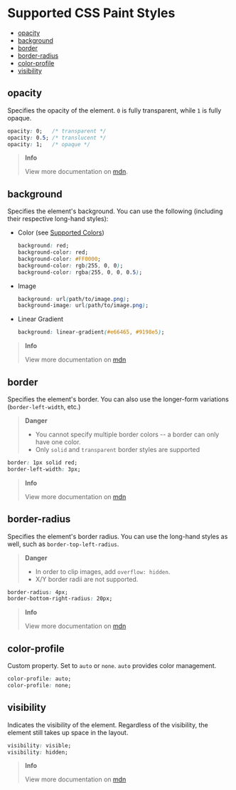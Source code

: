 # Supported CSS Paint Styles

* [opacity](#opacity)
* [background](#background)
* [border](#border)
* [border-radius](#border-radius)
* [color-profile](#color-profile)
* [visibility](#visibility)


## opacity

Specifies the opacity of the element. `0` is fully transparent, while `1` is fully opaque.

```css
opacity: 0;   /* transparent */
opacity: 0.5; /* translucent */
opacity: 1;   /* opaque */
```

> **Info**
>
> View more documentation on [mdn](https://developer.mozilla.org/en-US/docs/Web/CSS/opacity).

## background

Specifies the element's background. You can use the following (including their respective long-hand styles):

* Color (see [Supported Colors](./supported-colors.md))
    ```css
    background: red;
    background-color: red;
    background-color: #FF0000;
    background-color: rgb(255, 0, 0);
    background-color: rgba(255, 0, 0, 0.5);
    ```
* Image
    ```css
    background: url(path/to/image.png);
    background-image: url(path/to/image.png);
    ```
* Linear Gradient
    ```css
    background: linear-gradient(#e66465, #9198e5);
    ```

> **Info**
>
> View more documentation on [mdn](https://developer.mozilla.org/en-US/docs/Web/CSS/background)

## border

Specifies the element's border. You can also use the longer-form variations (`border-left-width`, etc.)

> **Danger**
>
> * You cannot specify multiple border colors -- a border can only have one color.
> * Only `solid` and `transparent` border styles are supported

```css
border: 1px solid red;
border-left-width: 3px;
```

> **Info**
>
> View more documentation on [mdn](https://developer.mozilla.org/en-US/docs/Web/CSS/border)

## border-radius

Specifies the element's border radius. You can use the long-hand styles as well, such as `border-top-left-radius`.

> **Danger**
>
> * In order to clip images, add `overflow: hidden`.
> * X/Y border radii are not supported.

```css
border-radius: 4px;
border-bottom-right-radius: 20px;
```

> **Info**
>
> View more documentation on [mdn](https://developer.mozilla.org/en-US/docs/Web/CSS/border-radius)

## color-profile

Custom property. Set to `auto` or `none`. `auto` provides color management.

```css
color-profile: auto;
color-profile: none;
```

## visibility

Indicates the visibility of the element. Regardless of the visibility, the element still takes up space in the layout.

```css
visibility: visible;
visibility: hidden;
```

> **Info**
>
> View more documentation on [mdn](https://developer.mozilla.org/en-US/docs/Web/CSS/visibility)